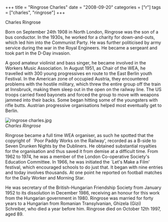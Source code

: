 +++
title = "Ringrose Charles"
date = "2008-09-20"
categories = ["r"]
tags = ["charles", "ringrose"]
+++

Charles Ringrose

Born on September 24th 1908 in North London, Ringrose was the son of a bus conductor. In the 1930s, he worked for a charity for down-and-outs, which led him into the Communist Party. He was further politicised by army service during the war in the Royal Engineers. He became a sergeant and took part in the D-Day invasion.

A good amateur violinist and bass singer, he became involved in the Workers Music Association. In August 1951, as Chair of the WEA, he travelled with 300 young progressives en route to the East Berlin youth Festival. In the American zone of occupied Austria, they encountered problems with the hostile military, which threw the entire group off the train at Innsbruck, making them sleep out in the open on the railway line. The US troops carried fixed bayonets and forced the group to move with weapons jammed into their backs. Some began hitting some of the youngsters with rifle butts. Austrian progressive organisations helped most eventually get to Berlin.

![ringrose charles.jpg](http://graham.thewebtailor.co.uk/archives/ringrose%20charles.jpg)  
_Charles Ringrose_

  
Ringrose became a full time WEA organiser, as such he spotted that the copyright of  \`Poor Paddy Works on the Railway', recorded as a B-side to Seven Drunken Nights by the Dubliners. He obtained substantial royalties for the organisation and thus saved it from demise at a difficult time. From 1962 to 1974, he was a member of the London Co-operative Society's Education Committee. In 1966, he was initiated the \`Let's Make a Film' festival, which encouraged schools to do just that. It began with nine entries and today involves thousands. At one point he reported on football matches for the Daily Worker and Morning Star.

He was secretary of the British-Hungarian Friendship Society from January 1952 to its dissolution in December 1986, receiving an honour for this work from the Hungarian government in 1980. Ringrose was married for forty years to a Hungarian from Romanian Transylvanian, Ghizela (Gizi) Schreiber, who died a year before him. Ringrose died on October 12th 1997, aged 89.
